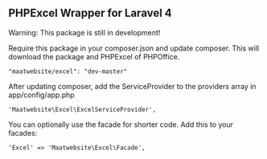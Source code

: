 ## PHPExcel Wrapper for Laravel 4

Warning: This package is still in development!

Require this package in your composer.json and update composer. This will download the package and PHPExcel of PHPOffice.

    "maatwebsite/excel": "dev-master"

After updating composer, add the ServiceProvider to the providers array in app/config/app.php

    'Maatwebsite\Excel\ExcelServiceProvider',

You can optionally use the facade for shorter code. Add this to your facades:

    'Excel' => 'Maatwebsite\Excel\Facade',
